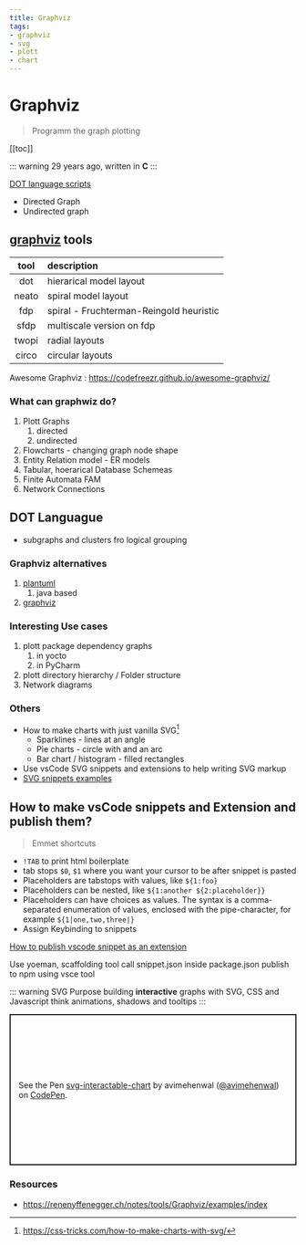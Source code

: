 ```yaml
---
title: Graphviz
tags:
- graphviz
- svg
- plott
- chart
---
```


# Graphviz

<TagLinks />


> Programm the graph plotting

[[toc]]

::: warning
29 years ago, written in **C**
:::

[DOT language scripts](https://en.wikipedia.org/wiki/DOT_(graph_description_language))

  * Directed Graph
  * Undirected graph

## [graphviz] tools

tool  | description
:----:|:-------------
dot   |  hierarical model layout
neato |  spiral model layout
fdp   |  spiral - Fruchterman-Reingold heuristic
sfdp  |  multiscale version on fdp
twopi |  radial layouts
circo |  circular layouts

Awesome Graphviz
: https://codefreezr.github.io/awesome-graphviz/

### What can graphwiz do?

1. Plott Graphs
   1. directed
   2. undirected
2. Flowcharts - changing graph node shape
3. Entity Relation model - ER models
4. Tabular, hoerarical Database Schemeas
5. Finite Automata FAM
6. Network Connections

## DOT Languague

* subgraphs and clusters fro logical grouping

### Graphviz alternatives

1. [plantuml]
   1. java based
2. [graphviz]

### Interesting Use cases

1. plott package dependency graphs
   1. in yocto
   2. in PyCharm
2. plott directory hierarchy / Folder structure
3. Network diagrams

### Others

* How to make charts with just vanilla SVG[^1]
  * Sparklines - lines at an angle
  * Pie charts - circle with and an arc
  * Bar chart / histogram - filled rectangles
* Use vsCode SVG snippets and extensions to help writing SVG markup
* [SVG snippets examples](https://github.com/jorgeatgu/SVG-Snippets)

## How to make vsCode snippets and Extension and publish them?

> Emmet shortcuts

* `!TAB` to print html boilerplate
* tab stops `$0`, `$1` where you want your cursor to be after snippet is pasted
* Placeholders are tabstops with values, like `${1:foo}`
* Placeholders can be nested, like `${1:another ${2:placeholder}}`
* Placeholders can have choices as values. The syntax is a comma-separated enumeration of values, enclosed with the pipe-character, for example `${1|one,two,three|}`
* Assign Keybinding to snippets

[How to publish vscode snippet as an extension](https://medium.com/@makhmud.islamov/publish-your-vs-code-snippet-extension-in-4-steps-2ed7cc4fccc3)

Use yoeman, scaffolding tool
call snippet.json inside package.json
publish to npm using vsce tool

[publishing extension]: https://code.visualstudio.com/api/working-with-extensions/publishing-extension
[plantuml]: https://plantuml.com/
[graphviz]: https://www.graphviz.org/
[snippets]: https://code.visualstudio.com/docs/editor/userdefinedsnippets

[^1]: https://css-tricks.com/how-to-make-charts-with-svg/


::: warning SVG Purpose
building **interactive** graphs with SVG, CSS and Javascript
think animations, shadows and tooltips
:::


<p class="codepen" data-height="265" data-theme-id="light" data-default-tab="html,result" data-user="avimehenwal" data-slug-hash="KKdmgQp" style="height: 265px; box-sizing: border-box; display: flex; align-items: center; justify-content: center; border: 2px solid; margin: 1em 0; padding: 1em;" data-pen-title="svg-interactable-chart">
  <span>See the Pen <a href="https://codepen.io/avimehenwal/pen/KKdmgQp">
  svg-interactable-chart</a> by avimehenwal (<a href="https://codepen.io/avimehenwal">@avimehenwal</a>)
  on <a href="https://codepen.io">CodePen</a>.</span>
</p>
<script async src="https://static.codepen.io/assets/embed/ei.js"></script>


### Resources

* https://renenyffenegger.ch/notes/tools/Graphviz/examples/index
